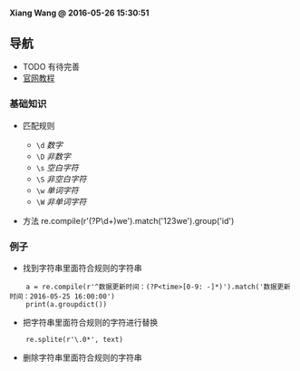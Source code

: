 #### Xiang Wang @ 2016-05-26 15:30:51

## 导航
* TODO 有待完善
* [官网教程](https://docs.python.org/3/library/re.html#regular-expression-examples)

### 基础知识
* 匹配规则
    * `\d`  *数字*
    * `\D`  *非数字*
    * `\s`  *空白字符*
    * `\S`  *非空白字符*
    * `\w`  *单词字符*
    * `\W`  *非单词字符*

* 方法
    re.compile(r'(?P<id>\d+)we').match('123we').group('id')

### 例子
* 找到字符串里面符合规则的字符串
```
    a = re.compile(r'^数据更新时间：(?P<time>[0-9: -]*)').match('数据更新时间：2016-05-25 16:00:00')
    print(a.groupdict())
```

* 把字符串里面符合规则的字符进行替换
```
    re.splite(r'\.0*', text)
```


* 删除字符串里面符合规则的字符串
